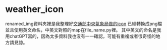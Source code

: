 # weather_icon
renamed_img資料夾裡是我整理好[交通部中央氣象局做的icon](https://www.cwb.gov.tw/V8/C/K/Weather_Icon.html)
已經轉換成png檔並且使用英文命名，中英文對照的map在file_name.py裡。
其中英文的命名是我用chatGPT寫的，因為太多資料我也沒有一一確認，可能有重複或者很奇怪的地方請見諒。